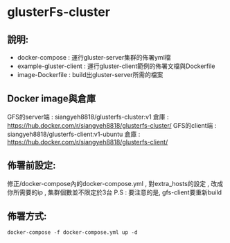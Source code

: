 # glusterFs-cluster

說明:
---
* docker-compose : 運行gluster-server集群的佈署yml檔
* example-gluster-client : 運行gluster-client範例的佈署文檔與Dockerfile
* image-Dockerfile : build出gluster-server所需的檔案

Docker image與倉庫
---
GFS的server端 : siangyeh8818/glusterfs-cluster:v1
  倉庫 : https://hub.docker.com/r/siangyeh8818/glusterfs-cluster/
GFS的client端 : siangyeh8818/glusterfs-client:v1-ubuntu
  倉庫 : https://hub.docker.com/r/siangyeh8818/glusterfs-client/

佈署前設定:
---
修正/docker-compose內的docker-compose.yml , 對extra_hosts的設定 , 改成你所需要的ip , 集群個數並不限定於3台
P.S : 要注意的是, gfs-client要重新build

佈署方式:
---
    docker-compose -f docker-compose.yml up -d
    
